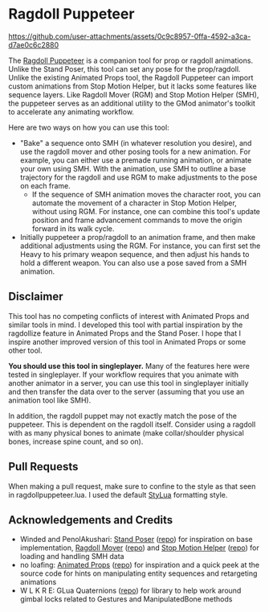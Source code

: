 
# Ragdoll Puppeteer

https://github.com/user-attachments/assets/0c9c8957-0ffa-4592-a3ca-d7ae0c6c2880

The [Ragdoll Puppeteer](https://steamcommunity.com/sharedfiles/filedetails/?id=3333911060) is a companion tool for prop or ragdoll animations. Unlike the Stand Poser, this tool can set any pose for the prop/ragdoll. Unlike the existing Animated Props tool, the Ragdoll Puppeteer can import custom animations from Stop Motion Helper, but it lacks some features like sequence layers. Like Ragdoll Mover (RGM) and Stop Motion Helper (SMH), the puppeteer serves as an additional utility to the GMod animator's toolkit to accelerate any animating workflow.

Here are two ways on how you can use this tool:

- "Bake" a sequence onto SMH (in whatever resolution you desire), and use the ragdoll mover and other posing tools for a new animation. For example, you can either use a premade running animation, or animate your own using SMH. With the animation, use SMH to outline a base trajectory for the ragdoll and use RGM to make adjustments to the pose on each frame.
    - If the sequence of SMH animation moves the character root, you can automate the movement of a character in Stop Motion Helper, without using RGM. For instance, one can combine this tool's update position and frame advancement commands to move the origin forward in its walk cycle.
- Initially puppeteer a prop/ragdoll to an animation frame, and then make additional adjustments using the RGM. For instance, you can first set the Heavy to his primary weapon sequence, and then adjust his hands to hold a different weapon. You can also use a pose saved from a SMH animation.

## Disclaimer

This tool has no competing conflicts of interest with Animated Props and similar tools in mind. I developed this tool with partial inspiration by the ragdollize feature in Animated Props and the Stand Poser. I hope that I inspire another improved version of this tool in Animated Props or some other tool.

**You should use this tool in singleplayer.** Many of the features here were tested in singleplayer. If your workflow requires that you animate with another animator in a server, you can use this tool in singleplayer initially and then transfer the data over to the server (assuming that you use an animation tool like SMH).

In addition, the ragdoll puppet may not exactly match the pose of the puppeteer. This is dependent on the ragdoll itself. Consider using a ragdoll with as many physical bones to animate (make collar/shoulder physical bones, increase spine count, and so on).

## Pull Requests

When making a pull request, make sure to confine to the style as that seen in ragdollpuppeteer.lua. I used the default [StyLua](https://github.com/JohnnyMorganz/StyLua) formatting style.

## Acknowledgements and Credits

- Winded and PenolAkushari: [Stand Poser](https://steamcommunity.com/sharedfiles/filedetails/?id=104576786) ([repo](https://github.com/Winded/StandingPoseTool/tree/master)) for inspiration on base implementation, [Ragdoll Mover](https://steamcommunity.com/sharedfiles/filedetails/?id=104575630) ([repo](https://github.com/Winded/RagdollMover/tree/master)) and [Stop Motion Helper](https://steamcommunity.com/sharedfiles/filedetails/?id=111895870) ([repo](https://github.com/Winded/StopMotionHelper)) for loading and handling SMH data
- no loafing: [Animated Props](https://steamcommunity.com/sharedfiles/filedetails/?id=3214437941) ([repo](https://github.com/NO-LOAFING/AnimpropOverhaul/tree/main)) for inspiration and a quick peek at the source code for hints on manipulating entity sequences and retargeting animations
- W L K R E: GLua Quaternions ([repo](https://github.com/JWalkerMailly/glua-quaternion)) for library to help work around gimbal locks related to Gestures and ManipulatedBone methods
